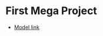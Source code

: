 # First Mega Project

- [Model link](https://app.eraser.io/workspace/YtPqZ1VogxGy1jzIDkzj?origin=share)